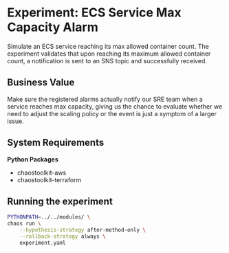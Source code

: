 # Experiment: ECS Service Max Capacity Alarm

Simulate an ECS service reaching its max allowed container count.
The experiment validates that upon reaching its maximum allowed container count, a notification is sent to an SNS topic and successfully received.

## Business Value

Make sure the registered alarms actually notify our SRE team when a service reaches max capacity, giving us the chance to evaluate whether we need to adjust the scaling policy or the event is just a symptom of a larger issue.

## System Requirements

**Python Packages**

* chaostoolkit-aws
* chaostoolkit-terraform

## Running the experiment

```bash
PYTHONPATH=../../modules/ \
chaos run \
    --hypothesis-strategy after-method-only \
    --rollback-strategy always \
    experiment.yaml
```
